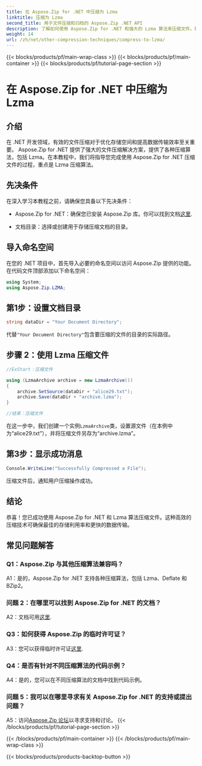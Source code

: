 ```yaml
---
title: 在 Aspose.Zip for .NET 中压缩为 Lzma
linktitle: 压缩为 Lzma
second_title: 用于文件压缩和归档的 Aspose.Zip .NET API
description: 了解如何使用 Aspose.Zip for .NET 和强大的 Lzma 算法来压缩文件。轻松优化存储并提高数据传输效率。
weight: 14
url: /zh/net/other-compression-techniques/compress-to-lzma/
---
```


{{< blocks/products/pf/main-wrap-class >}}
{{< blocks/products/pf/main-container >}}
{{< blocks/products/pf/tutorial-page-section >}}

# 在 Aspose.Zip for .NET 中压缩为 Lzma

## 介绍

在 .NET 开发领域，有效的文件压缩对于优化存储空间和提高数据传输效率至关重要。 Aspose.Zip for .NET 提供了强大的文件压缩解决方案，提供了各种压缩算法，包括 Lzma。在本教程中，我们将指导您完成使用 Aspose.Zip for .NET 压缩文件的过程，重点是 Lzma 压缩算法。

## 先决条件

在深入学习本教程之前，请确保您具备以下先决条件：

-  Aspose.Zip for .NET：确保您已安装 Aspose.Zip 库。你可以找到文档[这里](https://reference.aspose.com/zip/net/).

- 文档目录：选择或创建用于存储压缩文档的目录。

## 导入命名空间

在您的 .NET 项目中，首先导入必要的命名空间以访问 Aspose.Zip 提供的功能。在代码文件顶部添加以下命名空间：

```csharp
using System;
using Aspose.Zip.LZMA;
```

## 第1步：设置文档目录

```csharp
string dataDir = "Your Document Directory";
```

代替`"Your Document Directory"`包含要压缩的文件的目录的实际路径。

## 步骤 2：使用 Lzma 压缩文件

```csharp
//ExStart：压缩文件

using (LzmaArchive archive = new LzmaArchive())
{
    archive.SetSource(dataDir + "alice29.txt");
    archive.Save(dataDir + "archive.lzma");
}

//结束：压缩文件
```

在这一步中，我们创建一个实例`LzmaArchive`类，设置源文件（在本例中为“alice29.txt”），并将压缩文件另存为“archive.lzma”。

## 第3步：显示成功消息

```csharp
Console.WriteLine("Successfully Compressed a File");
```

压缩文件后，通知用户压缩操作成功。

## 结论

恭喜！您已成功使用 Aspose.Zip for .NET 和 Lzma 算法压缩文件。这种高效的压缩技术可确保最佳的存储利用率和更快的数据传输。

## 常见问题解答

### Q1：Aspose.Zip 与其他压缩算法兼容吗？

A1：是的，Aspose.Zip for .NET 支持各种压缩算法，包括 Lzma、Deflate 和 BZip2。

### 问题 2：在哪里可以找到 Aspose.Zip for .NET 的文档？

 A2：文档可用[这里](https://reference.aspose.com/zip/net/).

### Q3：如何获得 Aspose.Zip 的临时许可证？

 A3：您可以获得临时许可证[这里](https://purchase.aspose.com/temporary-license/).

### Q4：是否有针对不同压缩算法的代码示例？

A4：是的，您可以在不同压缩算法的文档中找到代码示例。

### 问题 5：我可以在哪里寻求有关 Aspose.Zip for .NET 的支持或提出问题？

 A5：访问[Aspose.Zip 论坛](https://forum.aspose.com/c/zip/37)以寻求支持和讨论。
{{< /blocks/products/pf/tutorial-page-section >}}

{{< /blocks/products/pf/main-container >}}
{{< /blocks/products/pf/main-wrap-class >}}

{{< blocks/products/products-backtop-button >}}
